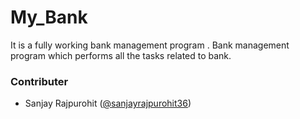 # My_Bank

It is a fully working bank management program .
Bank management program which performs all the tasks related to bank.


### Contributer

- Sanjay Rajpurohit ([@sanjayrajpurohit36](https://github.com/sanjayrajpurohit36))

